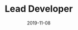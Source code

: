---
path: "/careers/lead-developer-08-11"
title: "Lead Developer"
apply: ""
date: "2019-11-08"
status: "pending"
---